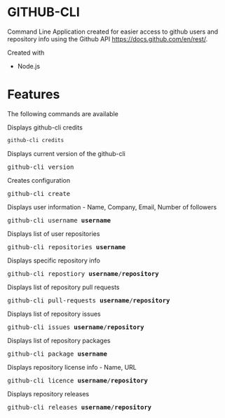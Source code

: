 
# GITHUB-CLI

Command Line Application created for easier access to github users and repository info using the Github API
https://docs.github.com/en/rest/.

Created with
- Node.js


# Features

The following commands are available

Displays github-cli credits

```sh
github-cli credits
```

Displays current version of the github-cli

<pre>
github-cli version
</pre>

Creates configuration

<pre>
github-cli create
</pre>

Displays user information - Name, Company, Email, Number of followers

<pre>
github-cli username <b>username</b>
</pre>

Displays list of user repositories

<pre>
github-cli repositories <b>username</b>
</pre>

Displays specific repository info

<pre>
github-cli repostiory <b>username</b>/<b>repository</b>
</pre>

Displays list of repository pull requests

<pre>
github-cli pull-requests <b>username</b>/<b>repository</b>
</pre>

Displays list of repository issues 

<pre>
github-cli issues <b>username</b>/<b>repository</b>
</pre>

Displays list of repository packages

<pre>
github-cli package <b>username</b>
</pre>

Displays repository license info - Name, URL

<pre>
github-cli licence <b>username</b>/<b>repository</b>
</pre>

Displays repository releases

<pre>
github-cli releases <b>username</b>/<b>repository</b>
</pre>
